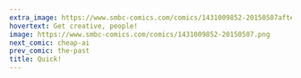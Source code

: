 ```yaml
---
extra_image: https://www.smbc-comics.com/comics/1431009852-20150507after.png
hovertext: Get creative, people!
image: https://www.smbc-comics.com/comics/1431009852-20150507.png
next_comic: cheap-ai
prev_comic: the-past
title: Quick!
---
```


